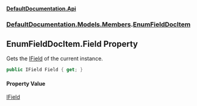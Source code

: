 #### [DefaultDocumentation\.Api](../../../../index.md 'index')
### [DefaultDocumentation\.Models\.Members](../../../../index.md#DefaultDocumentation.Models.Members 'DefaultDocumentation\.Models\.Members').[EnumFieldDocItem](index.md 'DefaultDocumentation\.Models\.Members\.EnumFieldDocItem')

## EnumFieldDocItem\.Field Property

Gets the [IField](https://github.com/icsharpcode/ILSpy 'ICSharpCode\.Decompiler\.TypeSystem\.IField') of the current instance\.

```csharp
public IField Field { get; }
```

#### Property Value
[IField](https://github.com/icsharpcode/ILSpy 'ICSharpCode\.Decompiler\.TypeSystem\.IField')
